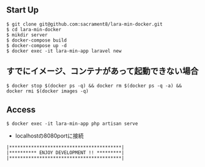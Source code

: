 ## Start Up
```
$ git clone git@github.com:sacrament8/lara-min-docker.git
$ cd lara-min-docker
$ mikdir server
$ docker-compose build
$ docker-compose up -d
$ docker exec -it lara-min-app laravel new
```

## すでにイメージ、コンテナがあって起動できない場合
```
$ docker stop $(docker ps -q) && docker rm $(docker ps -q -a) && docker rmi $(docker images -q)
```

## Access
```
$ docker exec -it lara-min-app php artisan serve
```
- localhostの8080portに接続

```
|*****************************************|
|********** ENJOY DEVELOPMENT !! *********|
|*****************************************|
```